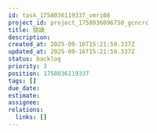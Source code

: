 ```yaml
---
id: task_1758036119337_vmri08
project_id: project_1758036096750_gcncrc
title: 閱讀
description: 
created_at: 2025-09-16T15:21:59.337Z
updated_at: 2025-09-16T15:21:59.337Z
status: backlog
priority: 3
position: 1758036119337
tags: []
due_date: 
estimate: 
assignee: 
relations:
  links: []
---
```


